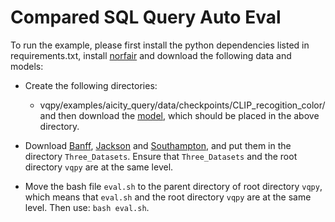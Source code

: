 #  Compared SQL Query Auto Eval

To run the example, please first install the python dependencies listed in requirements.txt, install [norfair](https://github.com/hanryxu/norfair) and download the following data and models:

- Create the following directories:
  - vqpy/examples/aicity_query/data/checkpoints/CLIP_recogition_color/
  and then download the [model](https://drive.google.com/drive/folders/1J6zSRS7ubWinO9BxKIt7e8lI2Z1zD6g2), which should be placed in the above directory.

- Download [Banff](link), [Jackson](link) and [Southampton](link), and put them in the directory `Three_Datasets`. Ensure that `Three_Datasets` and the root directory `vqpy` are at the same level.

- Move the bash file `eval.sh` to the parent directory of root directory `vqpy`, which means that `eval.sh` and the root directory `vqpy` are at the same level. Then use: `bash eval.sh`.